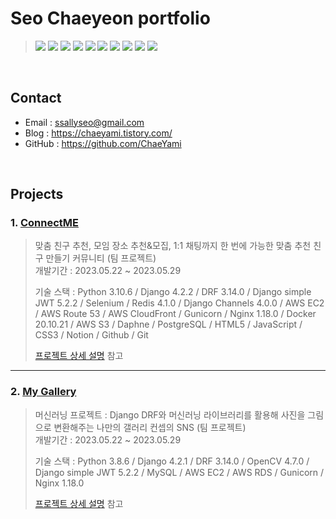 # Seo Chaeyeon portfolio
><img src="https://img.shields.io/badge/java-007396?style=for-the-badge&logo=java&logoColor=white"> <img src="https://img.shields.io/badge/python-3776AB?style=for-the-badge&logo=python&logoColor=white"> <img src="https://img.shields.io/badge/html5-E34F26?style=for-the-badge&logo=html5&logoColor=white"> <img src="https://img.shields.io/badge/css-1572B6?style=for-the-badge&logo=css3&logoColor=white"> <img src="https://img.shields.io/badge/javascript-F7DF1E?style=for-the-badge&logo=javascript&logoColor=black"> <img src="https://img.shields.io/badge/node.js-339933?style=for-the-badge&logo=Node.js&logoColor=white"> <img src="https://img.shields.io/badge/react-61DAFB?style=for-the-badge&logo=react&logoColor=black"> <img src="https://img.shields.io/badge/django-092E20?style=for-the-badge&logo=django&logoColor=white"> <img src="https://img.shields.io/badge/github-181717?style=for-the-badge&logo=github&logoColor=white"> <img src="https://img.shields.io/badge/git-F05032?style=for-the-badge&logo=git&logoColor=white">

</br>

## Contact
- Email : ssallyseo@gmail.com
- Blog : https://chaeyami.tistory.com/
- GitHub : https://github.com/ChaeYami

</br>

## Projects
### 1. [ConnectME](https://github.com/ChaeYami/ConnectMe_BE)
> 맞춤 친구 추천, 모임 장소 추천&모집, 1:1 채팅까지 한 번에 가능한 맞춤 추천 친구 만들기 커뮤니티 (팀 프로젝트)  
개발기간 : 2023.05.22 ~ 2023.05.29
>   
> 기술 스택
: Python 3.10.6 / Django 4.2.2 / DRF 3.14.0 / Django simple JWT 5.2.2 / Selenium / Redis 4.1.0 / Django Channels 4.0.0 / AWS EC2 / AWS Route 53 / AWS CloudFront / Gunicorn / Nginx 1.18.0 / Docker 20.10.21 / AWS S3 / Daphne / PostgreSQL / HTML5 / JavaScript / CSS3 / Notion / Github / Git 
>
> [프로젝트 상세 설명](https://github.com/ChaeYami/portfoilo/blob/main/ConnectME.md) 참고

---

### 2. [My Gallery](https://github.com/ChaeYami/My_Gallery)
> 머신러닝 프로젝트 : Django DRF와 머신러닝 라이브러리를 활용해 사진을 그림으로 변환해주는 나만의 갤러리 컨셉의 SNS (팀 프로젝트)  
개발기간 : 2023.05.22 ~ 2023.05.29
>   
> 기술 스택
: Python 3.8.6 / Django 4.2.1 / DRF 3.14.0 / OpenCV 4.7.0 / Django simple JWT 5.2.2 / MySQL / AWS EC2 / AWS RDS / Gunicorn / Nginx 1.18.0
>
> [프로젝트 상세 설명](https://github.com/ChaeYami/portfoilo/blob/main/My%20Gallery.md) 참고
